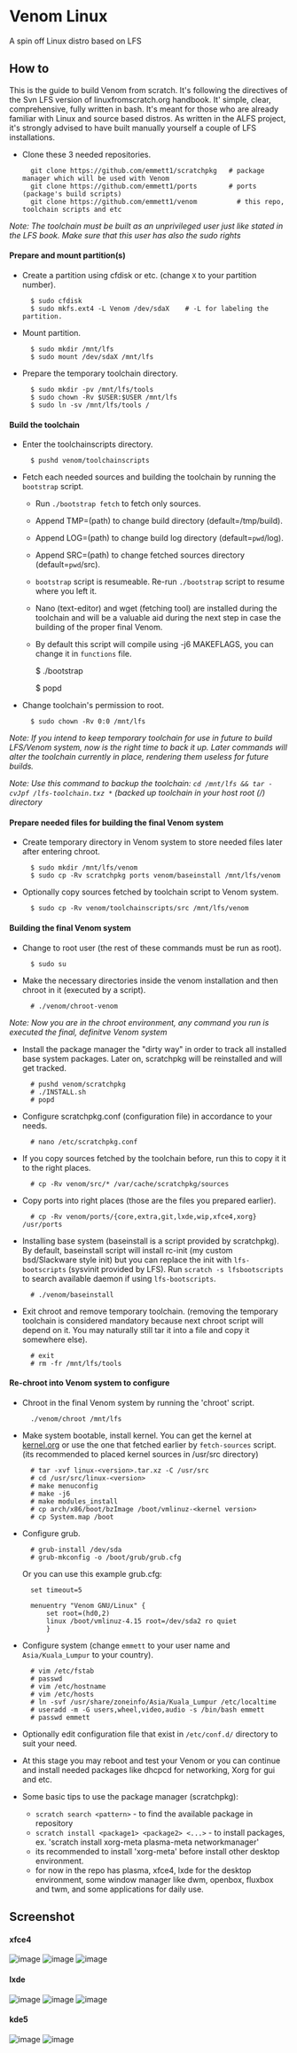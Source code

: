 # Venom Linux
A spin off Linux distro based on LFS

## How to
This is the guide to build Venom from scratch. It's following the directives of the Svn LFS version of linuxfromscratch.org handbook. It' simple, clear, comprehensive, fully written in bash. It's meant for those who are already familiar 
with Linux and source based distros. As written in the ALFS project, it's strongly advised to have built manually yourself a couple
of LFS installations. 

* Clone these 3 needed repositories.

		git clone https://github.com/emmett1/scratchpkg   # package manager which will be used with Venom
		git clone https://github.com/emmett1/ports        # ports (package's build scripts)
		git clone https://github.com/emmett1/venom          # this repo, toolchain scripts and etc

*Note: The toolchain must be built as an unprivileged user just like stated in the LFS book. Make sure that this user has also the sudo rights*

#### Prepare and mount partition(s)

* Create a partition using cfdisk or etc. (change `X` to your partition number).

		$ sudo cfdisk
		$ sudo mkfs.ext4 -L Venom /dev/sdaX    # -L for labeling the partition.
		
* Mount partition.

		$ sudo mkdir /mnt/lfs
		$ sudo mount /dev/sdaX /mnt/lfs
		
 		

* Prepare the temporary toolchain directory.

		$ sudo mkdir -pv /mnt/lfs/tools
		$ sudo chown -Rv $USER:$USER /mnt/lfs
		$ sudo ln -sv /mnt/lfs/tools /

#### Build the toolchain

* Enter the toolchainscripts directory.

		$ pushd venom/toolchainscripts
		
* Fetch each needed sources and building the toolchain by running the `bootstrap` script.
    - Run `./bootstrap fetch` to fetch only sources.
    - Append TMP=(path) to change build directory (default=/tmp/build).
    - Append LOG=(path) to change build log directory (default=`pwd`/log).
    - Append SRC=(path) to change fetched sources directory (default=`pwd`/src).
    - `bootstrap` script is resumeable. Re-run `./bootstrap` script to resume where you left it.
    - Nano (text-editor) and wget (fetching tool) are installed during the toolchain and will be a valuable aid during 
      the next step in case the building of the proper final Venom.
    - By default this script will compile using -j6 MAKEFLAGS, you can change it in `functions` file.

		$ ./bootstrap

		$ popd
		
    
* Change toolchain's permission to root.

		$ sudo chown -Rv 0:0 /mnt/lfs
		
*Note: If you intend to keep temporary toolchain for use in future to build LFS/Venom system, now is the right time to back it up. Later commands will alter the toolchain currently in place, rendering them useless for future builds.*

*Note: Use this command to backup the toolchain: `cd /mnt/lfs && tar -cvJpf /lfs-toolchain.txz *` (backed up toolchain in your host root (/) directory*

#### Prepare needed files for building the final Venom system

* Create temporary directory in Venom system to store needed files later after entering chroot.

		$ sudo mkdir /mnt/lfs/venom
		$ sudo cp -Rv scratchpkg ports venom/baseinstall /mnt/lfs/venom

* Optionally copy sources fetched by toolchain script to Venom system.

		$ sudo cp -Rv venom/toolchainscripts/src /mnt/lfs/venom


#### Building the final Venom system

* Change to root user (the rest of these commands must be run as root).

		$ sudo su

* Make the necessary directories inside the venom installation and then chroot in it (executed by a script).

		# ./venom/chroot-venom
		
*Note: Now you are in the chroot environment, any command you run is executed the final, definitve Venom system*

* Install the package manager the "dirty way" in order to track all installed base system packages. Later on, scratchpkg will be reinstalled and will get tracked. 

		# pushd venom/scratchpkg
		# ./INSTALL.sh
		# popd

* Configure scratchpkg.conf (configuration file) in accordance to your needs.

		# nano /etc/scratchpkg.conf

* If you copy sources fetched by the toolchain before, run this to copy it it to the right places.

		# cp -Rv venom/src/* /var/cache/scratchpkg/sources

* Copy ports into right places (those are the files you prepared earlier).

		# cp -Rv venom/ports/{core,extra,git,lxde,wip,xfce4,xorg} /usr/ports

* Installing base system (baseinstall is a script provided by scratchpkg). By default, baseinstall script will install rc-init (my custom bsd/Slackware style init) but you can replace the init with `lfs-bootscripts` (sysvinit provided by LFS). Run `scratch -s lfsbootscripts` to search available daemon if using `lfs-bootscripts`.
	
		# ./venom/baseinstall

* Exit chroot and remove temporary toolchain. (removing the temporary toolchain is considered mandatory because next chroot script will depend on it. You may naturally still tar it into a file and copy it somewhere else).

		# exit
		# rm -fr /mnt/lfs/tools
		
#### Re-chroot into Venom system to configure

* Chroot in the final Venom system by running the 'chroot' script.

		./venom/chroot /mnt/lfs

* Make system bootable, install kernel. You can get the kernel at [kernel.org](https://www.kernel.org/) or use the one that fetched earlier by `fetch-sources` script. (its recommended to placed kernel sources in /usr/src directory)

		# tar -xvf linux-<version>.tar.xz -C /usr/src
		# cd /usr/src/linux-<version>
		# make menuconfig
		# make -j6
		# make modules_install
		# cp arch/x86/boot/bzImage /boot/vmlinuz-<kernel version>
		# cp System.map /boot

* Configure grub.

		# grub-install /dev/sda
		# grub-mkconfig -o /boot/grub/grub.cfg
		
  Or you can use this example grub.cfg:

		set timeout=5

		menuentry "Venom GNU/Linux" {
			set root=(hd0,2)
			linux /boot/vmlinuz-4.15 root=/dev/sda2 ro quiet
			}

* Configure system (change `emmett` to your user name and `Asia/Kuala_Lumpur` to your country).

		# vim /etc/fstab
		# passwd
		# vim /etc/hostname
		# vim /etc/hosts
		# ln -svf /usr/share/zoneinfo/Asia/Kuala_Lumpur /etc/localtime
		# useradd -m -G users,wheel,video,audio -s /bin/bash emmett
		# passwd emmett
		
* Optionally edit configuration file that exist in `/etc/conf.d/` directory to suit your need.
		
* At this stage you may reboot and test your Venom or you can continue and install needed packages like dhcpcd for networking, Xorg for gui and etc.

* Some basic tips to use the package manager (scratchpkg):
	- `scratch search <pattern>` - to find the available package in repository
	- `scratch install <package1> <package2> <...>` - to install packages, ex. 'scratch install xorg-meta plasma-meta networkmanager'
	- its recommended to install 'xorg-meta' before install other desktop environment.
	- for now in the repo has plasma, xfce4, lxde for the desktop environment, some window manager like dwm, openbox, fluxbox and twm, and some applications for daily use.
 

## Screenshot
#### xfce4
![image](https://github.com/emmett1/venom/blob/master/screenshot/2018-03-12-132211_1360x768_scrot.png)
![image](https://github.com/emmett1/venom/blob/master/screenshot/2018-03-12-132340_1360x768_scrot.png)
![image](https://github.com/emmett1/venom/blob/master/screenshot/2018-03-12-133743_1360x768_scrot.png)

#### lxde
![image](https://github.com/emmett1/venom/blob/master/screenshot/2018-03-12-133549_1360x768_scrot.png)
![image](https://github.com/emmett1/venom/blob/master/screenshot/2018-03-12-133601_1360x768_scrot.png)
![image](https://github.com/emmett1/venom/blob/master/screenshot/2018-03-12-133520_1360x768_scrot.png)

#### kde5
![image](https://github.com/emmett1/venom/blob/master/screenshot/2018-04-14-223158_1600x900_scrot.png)
![image](https://github.com/emmett1/venom/blob/master/screenshot/2018-04-14-223353_1600x900_scrot.png)

